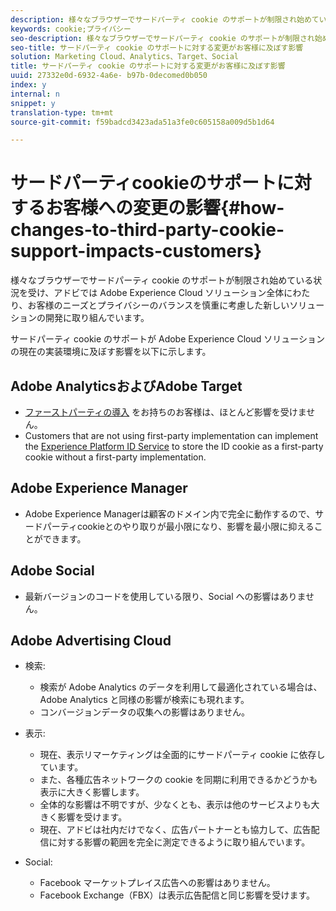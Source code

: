 ```yaml
---
description: 様々なブラウザーでサードパーティ cookie のサポートが制限され始めている状況を受け、アドビでは Adobe Experience Cloud ソリューション全体にわたり、お客様のニーズとプライバシーのバランスを慎重に考慮した新しいソリューションの開発に取り組んでいます。
keywords: cookie;プライバシー
seo-description: 様々なブラウザーでサードパーティ cookie のサポートが制限され始めている状況を受け、アドビでは Adobe Experience Cloud ソリューション全体にわたり、お客様のニーズとプライバシーのバランスを慎重に考慮した新しいソリューションの開発に取り組んでいます。
seo-title: サードパーティ cookie のサポートに対する変更がお客様に及ぼす影響
solution: Marketing Cloud、Analytics、Target、Social
title: サードパーティ cookie のサポートに対する変更がお客様に及ぼす影響
uuid: 27332e0d-6932-4a6e- b97b-0decomed0b050
index: y
internal: n
snippet: y
translation-type: tm+mt
source-git-commit: f59badcd3423ada51a3fe0c605158a009d5b1d64

---
```



# サードパーティcookieのサポートに対するお客様への変更の影響{#how-changes-to-third-party-cookie-support-impacts-customers}

様々なブラウザーでサードパーティ cookie のサポートが制限され始めている状況を受け、アドビでは Adobe Experience Cloud ソリューション全体にわたり、お客様のニーズとプライバシーのバランスを慎重に考慮した新しいソリューションの開発に取り組んでいます。

サードパーティ cookie のサポートが Adobe Experience Cloud ソリューションの現在の実装環境に及ぼす影響を以下に示します。

## Adobe AnalyticsおよびAdobe Target

* [ファーストパーティの導入](/help/interface/cookies/cookies-first-party.md) をお持ちのお客様は、ほとんど影響を受けません。
* Customers that are not using first-party implementation can implement the [Experience Platform ID Service](https://docs.adobe.com/content/help/en/id-service/using/implementation-guides/implementation-guides.html) to store the ID cookie as a first-party cookie without a first-party implementation.

## Adobe Experience Manager

* Adobe Experience Managerは顧客のドメイン内で完全に動作するので、サードパーティcookieとのやり取りが最小限になり、影響を最小限に抑えることができます。

## Adobe Social

* 最新バージョンのコードを使用している限り、Social への影響はありません。

## Adobe Advertising Cloud

* 検索:

   * 検索が Adobe Analytics のデータを利用して最適化されている場合は、Adobe Analytics と同様の影響が検索にも現れます。
   * コンバージョンデータの収集への影響はありません。

* 表示:

   * 現在、表示リマーケティングは全面的にサードパーティ cookie に依存しています。
   * また、各種広告ネットワークの cookie を同期に利用できるかどうかも表示に大きく影響します。
   * 全体的な影響は不明ですが、少なくとも、表示は他のサービスよりも大きく影響を受けます。
   * 現在、アドビは社内だけでなく、広告パートナーとも協力して、広告配信に対する影響の範囲を完全に測定できるように取り組んでいます。

* Social:

   * Facebook マーケットプレイス広告への影響はありません。
   * Facebook Exchange（FBX）は表示広告配信と同じ影響を受けます。

